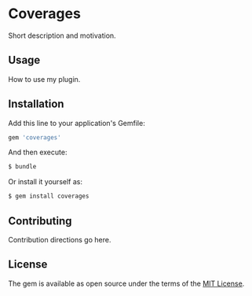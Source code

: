 # Coverages
Short description and motivation.

## Usage
How to use my plugin.

## Installation
Add this line to your application's Gemfile:

```ruby
gem 'coverages'
```

And then execute:
```bash
$ bundle
```

Or install it yourself as:
```bash
$ gem install coverages
```

## Contributing
Contribution directions go here.

## License
The gem is available as open source under the terms of the [MIT License](https://opensource.org/licenses/MIT).
